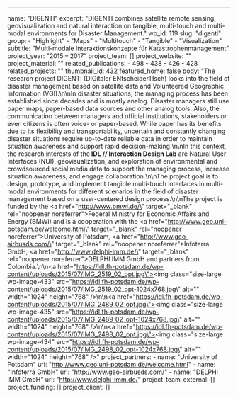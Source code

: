 ---
  name: "DIGENTI"
  excerpt: "DIGENTI combines satellite remote sensing, geovisualization and natural interaction on tangible, multi-touch and multi-modal environments for Disaster Management."
  wp_id: 119
  slug: "digenti"
  group: 
    - "Highlight"
    - "Maps"
    - "Multitouch"
    - "Tangible"
    - "Visualization"
  subtitle: "Multi-modale Interaktionskonzepte für Katastrophenmanagement"
  project_year: "2015 – 2017"
  project_team: []
  project_website: ""
  project_material: ""
  related_publications: 
    - 498
    - 438
    - 426
    - 428
  related_projects: ""
  thumbnail_id: 432
  featured_home: false
  body: "The research project DIGENTI (DIGitaler ENtscheiderTIsch) looks into the field of disaster management based on satellite data and Volunteered Geographic Information (VGI).\n\nIn disaster situations, the managing process has been established since decades and is mostly analog. Disaster managers still use paper maps, paper-based data sources and other analog tools. Also, the communication between managers and official institutions, stakeholders or even citizens is often voice- or paper-based. While paper has its benefits due to its flexibility and transportability, uncertain and constantly changing disaster situations require up-to-date reliable data in order to maintain situation awareness and support rapid decision-making.\n\nIn this context, the research interests of the<strong> IDL // Interaction Design Lab</strong> are Natural User Interfaces (NUI), geovisualization, and exploration of environmental and crowdsourced social media data to support the managing process, increase situation awareness, and engage collaboration.\n\nThe project goal is to design, prototype, and implement tangible multi-touch interfaces in multi-modal environments for different scenarios in the field of disaster management based on a user-centered design process.\n\nThe project is funded by the <a href=\"http://www.bmwi.de/\" target=\"_blank\" rel=\"noopener noreferrer\">Federal Ministry for Economic Affairs and Energy (BMWi)</a> and is a cooperation with the <a href=\"http://www.geo.uni-potsdam.de/welcome.html\" target=\"_blank\" rel=\"noopener noreferrer\">University of Potsdam</a>, <a href=\"http://www.geo-airbusds.com/\" target=\"_blank\" rel=\"noopener noreferrer\">Infoterra GmbH</a>, <a href=\"http://www.delphi-imm.de/\" target=\"_blank\" rel=\"noopener noreferrer\">DELPHI IMM GmbH</a> and partners from Colombia.\n\n<a href=\"https://idl.fh-potsdam.de/wp-content/uploads/2015/07/IMG_2519_02_opt.jpg\"><img class=\"size-large wp-image-433\" src=\"https://idl.fh-potsdam.de/wp-content/uploads/2015/07/IMG_2519_02_opt-1024x768.jpg\" alt=\"\" width=\"1024\" height=\"768\" /></a>\n\n<a href=\"https://idl.fh-potsdam.de/wp-content/uploads/2015/07/IMG_2489_02_opt.jpg\"><img class=\"size-large wp-image-435\" src=\"https://idl.fh-potsdam.de/wp-content/uploads/2015/07/IMG_2489_02_opt-1024x768.jpg\" alt=\"\" width=\"1024\" height=\"768\" /></a>\n\n<a href=\"https://idl.fh-potsdam.de/wp-content/uploads/2015/07/IMG_2498_02_opt.jpg\"><img class=\"size-large wp-image-434\" src=\"https://idl.fh-potsdam.de/wp-content/uploads/2015/07/IMG_2498_02_opt-1024x768.jpg\" alt=\"\" width=\"1024\" height=\"768\" /></a>"
  project_partners: 
    - 
      name: "University of Potsdam"
      url: "http://www.geo.uni-potsdam.de/welcome.html"
    - 
      name: "Infoterra GmbH"
      url: "http://www.geo-airbusds.com/"
    - 
      name: "DELPHI IMM GmbH"
      url: "http://www.delphi-imm.de/"
  project_team_external: []
  project_funding: []
  project_client: []
